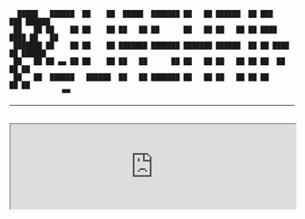 
      █████   ██████  ██    ██  █████  ███████ ██   ██ ██████  ██ ███    ███ ██████  
     ██   ██ ██    ██ ██    ██ ██   ██ ██      ██   ██ ██   ██ ██ ████  ████ ██   ██ 
     ███████ ██    ██ ██    ██ ███████ ███████ ███████ ██████  ██ ██ ████ ██ ██████  
     ██   ██ ██ ▄▄ ██ ██    ██ ██   ██      ██ ██   ██ ██   ██ ██ ██  ██  ██ ██      
     ██   ██  ██████   ██████  ██   ██ ███████ ██   ██ ██   ██ ██ ██      ██ ██      
                 ▀▀                                                                  
                                                                                
<hr><br>

<iframe src="https://creativecommons.org/licenses/by-nc-nd/2.5/" width="100%"></iframe>
